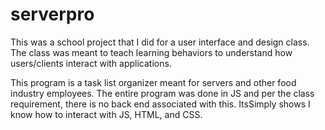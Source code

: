 # serverpro

This was a school project that I did for a user interface and design class. 
The class was meant to teach learning behaviors to understand how users/clients
interact with applications.

This program is a task list organizer meant for servers and other food industry employees. The entire program was
done in JS and per the class requirement, there is no back end associated with this. ItsSimply shows I know
how to interact with JS, HTML, and CSS. 
